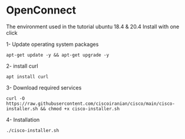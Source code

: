 # OpenConnect
The environment used in the tutorial ubuntu 18.4 & 20.4
Install with one click

1- Update operating system packages 

```
apt-get update -y && apt-get upgrade -y
```
2- install curl 

```
apt install curl
```
3- Download required services

```
curl -O https://raw.githubusercontent.com/ciscoiranian/cisco/main/cisco-installer.sh && chmod +x cisco-installer.sh
```
4- Installation

```
./cisco-installer.sh

```
